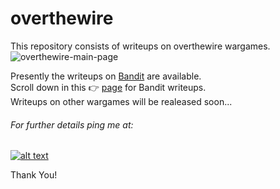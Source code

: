 # overthewire
This repository consists of writeups on overthewire wargames.
![overthewire-main-page](https://github.com/sreekesari-vangeepuram/overthewire/raw/master/overthewire/main_page.png)

Presently the writeups on [Bandit](https://overthewire.org/wargames/bandit/) are available.  
Scroll down in this 👉 [page](https://github.com/sreekesari-vangeepuram/overthewire/blob/master/overthewire/bandit/) for Bandit writeups.  
Writeups on other wargames will be realeased soon...

###### For further details ping me at:
[1.1]: http://i.imgur.com/tXSoThF.png (sreekesari)
[1]: https://twitter.com/sreekesari
[![alt text][1.1]][1]

Thank You!
